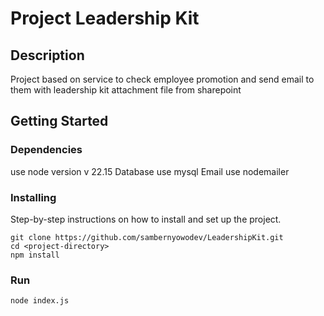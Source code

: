 # Project Leadership Kit

## Description

Project based on service to check employee promotion and send email to them with leadership kit attachment file from sharepoint

## Getting Started

### Dependencies

use node version v 22.15
Database use mysql
Email use nodemailer

### Installing

Step-by-step instructions on how to install and set up the project.

```shell
git clone https://github.com/sambernyowodev/LeadershipKit.git
cd <project-directory>
npm install
```

### Run
```
node index.js
```
